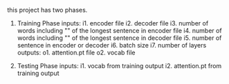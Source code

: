 this project has two phases. 
1. Training Phase
 inputs:
	i1. encoder file
	i2. decoder file
	i3. number of words including "</s>" of the longest sentence in encoder file
	i4. number of words including "</s>" of the longest sentence in decoder file
	i5. number of sentence in encoder or decoder
	i6. batch size
	i7. number of layers
 outputs:
 	o1. attention.pt file
 	o2. vocab file

2. Testing Phase
 inputs:
 	i1. vocab from training output
 	i2. attention.pt from training output
